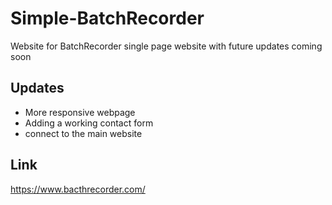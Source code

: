 # Simple-BatchRecorder

Website for BatchRecorder single page website with future updates coming soon 

## Updates

- More responsive webpage 
- Adding a working contact form
- connect to the main website 

## Link 

https://www.bacthrecorder.com/